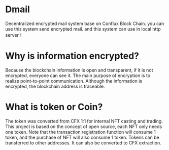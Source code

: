 # Dmail
Decentralized encrypted mail system base on Conflux Block Chain. you can use this system send encrypted mail. and this system can use in local http server！ 
# Why is information encrypted?
Because the blockchain information is open and transparent, if it is not encrypted, everyone can see it. The main purpose of encryption is to realize point-to-point communication. Although the information is encrypted, the blockchain address is traceable.
# What is token or Coin?
The token was converted from CFX 1:1 for internal NFT casting and trading. This project is based on the concept of open source, each NFT only needs one token. Note that the transaction registration function will consume 1 token, and the purchase of NFT will also consume 1 token. Tokens can be transferred to other addresses. It can also be converted to CFX extraction.
